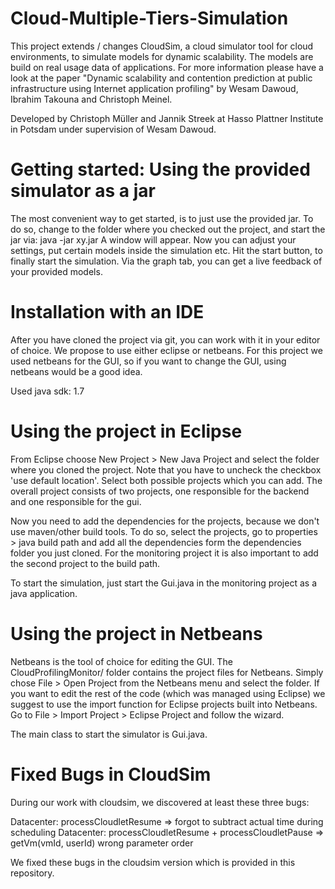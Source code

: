 Cloud-Multiple-Tiers-Simulation
===============================
This project extends / changes CloudSim, a cloud simulator tool for cloud environments, to simulate models for dynamic scalability. The models are build on real usage data of applications. For more information please have a look at the paper "Dynamic scalability and contention prediction at public infrastructure using Internet application profiling" by Wesam Dawoud, Ibrahim Takouna and Christoph Meinel.

Developed by Christoph Müller and Jannik Streek at Hasso Plattner Institute in Potsdam under supervision of Wesam Dawoud.

Getting started: Using the provided simulator as a jar
============
The most convenient way to get started, is to just use the provided jar. To do so, change to the folder where you checked out the project, and start the jar via: java -jar xy.jar
A window will appear. Now you can adjust your settings, put certain models inside the simulation etc.
Hit the start button, to finally start the simulation. Via the graph tab, you can get a live feedback of your provided models.

Installation with an IDE
============
After you have cloned the project via git, you can work with it in your editor of choice. We propose to use either eclipse or netbeans.
For this project we used netbeans for the GUI, so if you want to change the GUI, using netbeans would be a good idea.

Used java sdk: 1.7

Using the project in Eclipse
==========
From Eclipse choose New Project > New Java Project and select the folder where you cloned the project. Note that you have to uncheck the checkbox 'use default location'. Select both possible projects which you can add. The overall project consists of two projects, one responsible for the backend and one responsible for the gui.

Now you need to add the dependencies for the projects, because we don't use maven/other build tools. To do so, select the projects, go to properties > java build path and add all the dependencies form the dependencies folder you just cloned.
For the monitoring project it is also important to add the second project to the build path.

To start the simulation, just start the Gui.java in the monitoring project as a java application.

Using the project in Netbeans
==========
Netbeans is the tool of choice for editing the GUI. The CloudProfilingMonitor/ folder contains the project files for Netbeans. Simply chose File > Open Project from the Netbeans menu and select the folder. 
If you want to edit the rest of the code (which was managed using Eclipse) we suggest to use the import function for Eclipse projects built into Netbeans. Go to File > Import Project > Eclipse Project and follow the wizard.

The main class to start the simulator is Gui.java.

Fixed Bugs in CloudSim
============
During our work with cloudsim, we discovered at least these three bugs:

Datacenter: processCloudletResume => forgot to subtract actual time during scheduling
Datacenter: processCloudletResume + processCloudletPause => getVm(vmId, userId) wrong parameter order

We fixed these bugs in the cloudsim version which is provided in this repository.

